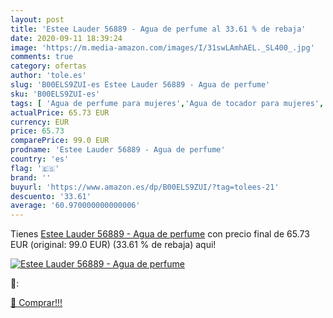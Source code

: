 ```yaml
---
layout: post
title: 'Estee Lauder 56889 - Agua de perfume al 33.61 % de rebaja'
date: 2020-09-11 18:39:24
image: 'https://m.media-amazon.com/images/I/31swLAmhAEL._SL400_.jpg'
comments: true
category: ofertas
author: 'tole.es'
slug: 'B00ELS9ZUI-es Estee Lauder 56889 - Agua de perfume'
sku: 'B00ELS9ZUI-es'
tags: [ 'Agua de perfume para mujeres','Agua de tocador para mujeres','Almacenaje de adornos festivos','Almacenamiento y organización','Belleza','Fragancias para mujeres','Hogar y cocina','Juguetes','Juguetes electrónicos','Juguetes y juegos','Perfumes y fragancias','Productos para el cuidado de la piel','Sets y juegos para el cuidado de la piel','Videojuegos para niños','agua','de','perfume', ]
actualPrice: 65.73 EUR
currency: EUR
price: 65.73
comparePrice: 99.0 EUR
prodname: 'Estee Lauder 56889 - Agua de perfume'
country: 'es'
flag: '🇪🇸'
brand: ''
buyurl: 'https://www.amazon.es/dp/B00ELS9ZUI/?tag=tolees-21'
descuento: '33.61'
average: '60.970000000000006'
---
```


Tienes [Estee Lauder 56889 - Agua de perfume](https://www.amazon.es/dp/B00ELS9ZUI/?tag=tolees-21) con precio final de  65.73 EUR (original: 99.0 EUR) (33.61 %  de rebaja) aqui!

[![Estee Lauder 56889 - Agua de perfume](https://m.media-amazon.com/images/I/31swLAmhAEL._SL400_.jpg)](https://www.amazon.es/dp/B00ELS9ZUI/?tag=tolees-21)

🔎:


[🛒 Comprar!!!](https://www.amazon.es/dp/B00ELS9ZUI/?tag=tolees-21)
